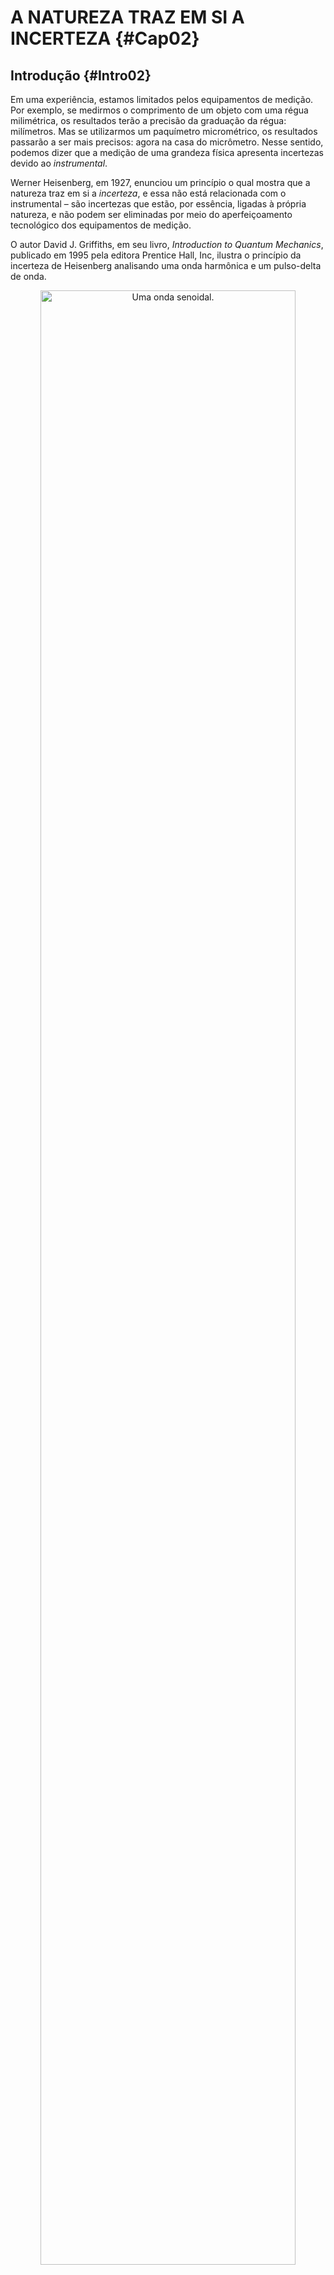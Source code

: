 # A NATUREZA TRAZ EM SI A INCERTEZA {#Cap02}




## Introdução  {#Intro02}


Em uma experiência, estamos limitados pelos equipamentos de medição. Por exemplo, se medirmos o comprimento de
um objeto com uma régua milimétrica, os resultados terão a precisão da graduação da régua: milímetros. Mas se
utilizarmos um paquímetro micrométrico, os resultados passarão a ser mais precisos: agora na casa do
micrômetro. Nesse sentido, podemos dizer que a medição de uma grandeza física apresenta incertezas devido ao
_instrumental_. 

Werner Heisenberg, em 1927, enunciou um princípio o qual mostra que a natureza traz em si a _incerteza_, e essa
não está relacionada com o instrumental – são incertezas que estão, por essência, ligadas à própria natureza,
e não podem ser eliminadas por meio do aperfeiçoamento tecnológico dos equipamentos de medição.

O autor David J. Griffiths, em seu livro, _Introduction to Quantum Mechanics_, publicado em 1995 pela editora
Prentice Hall, Inc, ilustra o princípio da incerteza de Heisenberg analisando uma onda harmônica e um
pulso-delta de onda.


<div class="figure" style="text-align: center">
<img src="FONTE/FIGs/FIG7.png" alt="Uma onda senoidal." width="90%" />
<p class="caption">(\#fig:FIG7)Uma onda senoidal.</p>
</div>

Aqui, tente responder as seguintes perguntas observando a onda senoidal que aparece na
Fig. \@ref(fig:FIG7).

Pergunta 1: __Qual é o valor da posição da onda senoidal?__

Pergunta 2: __Qual é o valor do comprimento de onda da onda senoidal?__

$\newcommand{\AA}{\unicode{xC5}}$
Sobre a pergunta 1, podemos dizer que a onda senoidal não está em uma posição específica e, sim,
se “esparrama” numa região do espaço – a pergunta 1 não faz sentido.
A resposta da pergunta 2 é clara: o comprimento de onda é igual a 2 $\AA$ – a pergunta 2 faz sentido.

Agora considere o pulso-delta de onda que aparece na
Fig. \@ref(fig:FIG8).


<div class="figure" style="text-align: center">
<img src="FONTE/FIGs/FIG8.png" alt="Um pulso-delta." width="90%" />
<p class="caption">(\#fig:FIG8)Um pulso-delta.</p>
</div>

A pergunta 1 agora faz sentido, pois podemos responder dizendo que o pulso de onda se
encontra na posição de coordenada 8 $\AA$. Já a pergunta 2 deixa de ter
sentido, pois não há sequer um comportamento periódico para se poder identificar um comprimento de onda.

A análise desses dois casos extremos de formas ondulatórias – a primeira, uma onda senoidal perfeita,
estendida por todo o espaço, e a segunda, um pulso de onda demarcado com exatidão no espaço –, nos leva à
conclusão de que: quanto mais podemos falar de posição, simultaneamente, menos podemos falar de comprimento de
onda; e inversamente: quanto menos podemos falar de posição, mais podemos falar de comprimento de onda – há
uma relação mútua entre as duas grandezas, posição e comprimento de onda estão relacionados entre si, são
grandezas correlacionadas. 

Se introduzirmos a relação de Broglie, de 1923, em nossas considerações, lembraremos que o comprimento de onda está
associado ao momento, $\lambda=h/p$, assim podemos reformular a argumentação anterior da seguinte maneira: _quanto mais
sabemos sobre a posição de uma partícula, simultaneamente, menos sabemos sobre seu momento; e inversamente:
quanto menos sabemos sobre a posição de uma partícula, simultaneamente, mais sabemos sobre seu momento_.

Como mencionamos, Heisenberg foi quem primeiro deduziu a relação de correlação entre as incertezas da posição
e momento, e estabeleceu o limite mínimo de correspondência: 

$$
{\rm (incerteza \,\, da \,\, posição)} \cdot {\rm (incerteza \,\, do \,\, momento)} \geqslant \frac{\hbar}{2}.
(\#eq:MAX41)
$$

Vamos simbolizar a incerteza da posição e do momento por $\Delta x$ e $\Delta p$, respectivamente.
Nessa notação, fica assim o princípio da incerteza de Heisenberg:

$$
\Delta x \Delta p \geqslant \frac{\hbar}{2}.
(\#eq:MAX42)
$$


O princípio garante que o valor mínimo para o resultado do produto $\Delta x \Delta p$ é $\hbar/2$.
Também pondera que são possíveis resultados maiores que $\hbar/2$, mas _nunca_ menores que $\hbar/2$.

Falamos que $\Delta x$ é a incerteza da posição de uma partícula quântica, mas como podemos entender isso de uma maneira
mais profunda?

Uma hipótese seria pensar que $\Delta x$ seria um intervalo específico do eixo $x$,
dentro do qual uma partícula quântica não seria encontrada e, assim, teria sua posição indeterminada?
Esqueça! $\Delta x$ _não_ deve ser interpretado dessa maneira!
A leitura da [ seção \@ref(InterProba) ] nos ajudou a entender
que uma partícula caracterizada por certa densidade de probabilidade pode ser
encontrada em todos os lugares em que sua densidade de probabilidade tem existência. Para essa partícula,
$\Delta x$ reflete a totalidade das prováveis posições e como estas se distribuem estatisticamente pelo espaço. Então,
$\Delta x$ não é um intervalo em que a partícula fica indeterminada no sentido de estar “invisível”, não é nada disso! 

A incerteza $\Delta x$ é um número, com unidade de comprimento, vinculado ao grau de dispersão das posições que uma
partícula pode manifestar. Se uma partícula pode ser encontrada em certa região do eixo $x$, de comprimento efetivo
$L$, então a posição de tal partícula é indeterminada, pois todas as posições dentro do segmento $L$ são possíveis de
medição. Vinculado ao valor de $L$, está o valor de $\Delta x$. Se $L$ é grande, $\Delta x$ é grande; e vice-versa.
Uma estimativa do valor de $\Delta x$ é fazer $\Delta x = L$, nesse caso, estamos dizendo que a incerteza da posição
é igual ao tamanho do intervalo efetivo de posições  que a partícula pode manifestar pelo eixo $x$. No futuro, seremos
capazes de determinar o valor de $\Delta x$ por meio de uma fórmula vinda da matemática estatística. Lá veremos que
$\Delta x < L$, mas, por hora, _vamos utilizar a estimativa_ $\Delta x = L$ _em exemplos didáticos_.


O grau de indeterminação da posição de uma partícula muda de partícula para partícula. Por exemplo, se certa
partícula 1 tem incerteza $\Delta x_1$, e se outra partícula 2 tem incerteza $\Delta x_2$, então, numa experiência
para fazer a medição da posição dessas partículas, se a posição da partícula 2 é mais indeterminada que a posição da
partícula 1, $\Delta x_2 > \Delta x_1$, isso significa que o centro de alta ocorrência da partícula 2 é mais largo
que o centro de alta ocorrência da partícula 1, em outras palavras, os resultados da medição da posição da partícula 2
estão mais dispersos que os resultados da medição da posição da partícula 1.

A incerteza $\Delta x$ é uma grandeza que caracteriza a maneira com que certa partícula quer aparecer ao observador
(equipamento de medição da posição). Se a partícula “quer ser espalhafatosa”, aparecer em muitos lugares,
então é porque ela é caracterizada por $\Delta x$ de grande porte, por outro lado, 
se ela _quer ser mais comedida_,
aparecer dentro de certos limites, então é porque ela manifesta $\Delta x$ de pequeno porte.

Isso não quer dizer que a partícula que manifesta  $\Delta x$ de pequeno porte seja “bacana em todos os sentidos”.
Heisenberg nos explicou que se melhorarmos o “temperamento” da posição, o momento se tornará “ranzinza”.
Ponderando sobre seu princípio, a diminuição da incerteza  $\Delta x$ resulta em aumento da incerteza $\Delta p$;
e vice-versa. Não podemos alterar uma incerteza sem alterar a outra. As incertezas têm relação mútua entre si.
Isso quer dizer que se a posição de uma partícula fosse determinada em $x=x_0$ com absoluta certeza, $\Delta x=0$,
o momento dessa partícula estaria absolutamente indeterminado, $\Delta p = \infty$,
podendo assumir com igual probabilidade qualquer valor entre $- \infty < p < \infty$.
No outro extremo, se o momento de uma partícula fosse determinado em $p=p_0$ com absoluta certeza, $\Delta p=0$,
a posição dessa partícula estaria absolutamente indeterminada, $\Delta x = \infty$, podendo assumir com igual
probabilidade qualquer valor entre $- \infty < x < \infty$.

No decorrer deste capítulo, entenderemos melhor a correspondência entre as incertezas $\Delta x$ e $\Delta p$
através da análise da interação do elétron com uma fenda única, fenda dupla, rede de difração.

Vale aqui salientar que a luz de comprimento de onda $\lambda_{l}$ carrega momento $p_{l}=h/\lambda_{l}$.
E o elétron de momento $p_{e}$ carrega comprimento de onda $\lambda_{e}=h/p_{e}$.
Por isso, luz e elétron são ondas, por possuírem comprimentos de onda, $\lambda_{l}$ e $\lambda_{e}$,
e luz e elétron são partículas, por também possuírem momentos, $p_{l}$ e $p_{e}$. Por causa dessa 
dualidade onda-partícula, os próximos exemplos se aplicam para o elétron e também para a luz, apesar deles
serem escritos dando ênfase ao elétron.


## Incertezas na experiência da fenda única  {#FenUnica}


Imagine uma fenda única, do tipo retangular, de largura $a$. Considere, também, um feixe de elétrons com
comprimento de onda $\lambda$, da mesma ordem de grandeza da largura dessa fenda. Ao fazer o feixe passar pela
abertura, aparecerá um padrão de difração em um anteparo: máximos e mínimos de intensidade, semelhante às
faixas em camisas listradas.

A ausência de elétrons no anteparo (mínimos) é decorrente da própria natureza ondulatória dos elétrons
difratados, os quais experimentam um fenômeno de interferência destrutiva; já os máximos decorrem da
interferência construtiva. 

A análise da diferença de caminho percorrido pelas ondas de matéria difratadas demonstra que os mínimos, na
figura de difração da experiência da fenda única, aparecem em ângulos $\theta$ determinados pela relação:

$$
a {\rm sen} \theta = m \lambda;\, \, \, m=1,2,3...
(\#eq:MAX43)
$$

Vê-se que o menor ângulo corresponde a $m=1$, ou seja, o primeiro mínimo de difração aparece em:

$$
{\rm sen} \theta = \frac{\lambda}{a}.
(\#eq:MAX44)
$$


Apesar de sabermos que os elétrons difratados sensibilizam – ou não – o anteparo, a análise da figura de
difração não informa o local exato da passagem desses elétrons por dentro da abertura $a$. Desse modo, há
incerteza na posição do elétron! Vamos definir a orientação da fenda e do feixe incidente conforme a 
Fig. \@ref(fig:FIG9).

<div class="figure" style="text-align: center">
<img src="FONTE/FIGs/FIG9.png" alt="Uma fenda simples." width="45%" />
<p class="caption">(\#fig:FIG9)Uma fenda simples.</p>
</div>

Como se vê na figura, o feixe incidente caminha pelo eixo $x$ e a largura da fenda se encontra no eixo $y$,
então, podemos _estimar_ a incerteza da posição em $y$, que representaremos por $\Delta y$,
da mesma ordem de grandeza da largura dessa fenda, quer dizer:

$$
\Delta y = a.
(\#eq:MAX45)
$$

Também no eixo $y$, o momento dos elétrons que passam pela fenda e atingem o anteparo, tem valores que vão desde
o momento dos elétrons que formam o máximo central, $p_y=0$, até o momento dos elétrons que formam o primeiro
mínimo, no lado direito, de valor $p_y=p{\rm sen} \theta$; e até o momento dos elétrons que formam o outro primeiro 
mínimo, no lado esquerdo, de valor $p_y=-p{\rm sen} \theta$. Desse modo, a incerteza do momento em $y$, 
que representaremos  por $\Delta p_y$, tem valor estimado:

$$
\Delta p_y = 2 p {\rm sen} \theta.
(\#eq:MAX46)
$$


Ao substituir a equação \@ref(eq:MAX44) e a relação de Broglie, $p=h/\lambda$, na equação \@ref(eq:MAX46),
podemos reescrever a incerteza do momento da seguinte maneira: 

$$
\Delta p_y=2 \frac{h}{\lambda}\frac{\lambda}{a} \,\, \Longrightarrow \,\, \Delta p_y=\frac{2h}{a}.
(\#eq:MAX47)
$$


O que aconteceria se desejássemos diminuir a incerteza $\Delta y$, com o objetivo de conhecer com maior precisão por
onde os elétrons atravessam a fenda? Poderíamos fazer isso diminuindo a largura da fenda, pois $\Delta y=a$, mas isso
acarretaria num aumento da incerteza do momento, pois o parâmetro $a$ também aparece no denominador de $\Delta p_y$. 

Vemos, então, que as incertezas \@ref(eq:MAX45) e \@ref(eq:MAX47), 
$\Delta y=a$ e $\Delta p_y=2h/a$, estão correlacionadas por meio do parâmetro $a$.
A diminuição de $a$ causa diminuição de $\Delta y$ e também aumento de $\Delta p_y$.
Por outro lado, o aumento de $a$ causa aumento de $\Delta y$ e diminuição de $\Delta p_y$.
Não podemos alterar uma incerteza sem alterar a outra.
Por fim, essa dependência resulta num produto de incertezas que não depende de $a$: 

$$
\Delta y \Delta p_y =2h.
(\#eq:MAX48)
$$


Numericamente, $2h = 13,\!25 \times 10^{-34} \, {\rm Js}$ e $\hbar/2 = 0,\!53 \times 10^{-34} \, {\rm Js}$,
então, percebe-se que a experiência da fenda única cumpre o princípio de Heisenberg,
discutido no início deste capítulo.

Agora vamos reforçar o assunto analisando a figura de difração de um feixe de elétrons que incide em uma fenda
simples, conforme simulamos na
Fig. \@ref(fig:FIG10).

<div class="figure" style="text-align: center">
<img src="FONTE/FIGs/FIG10.png" alt="Um feixe de elétrons incidindo em uma fenda simples." width="80%" />
<p class="caption">(\#fig:FIG10)Um feixe de elétrons incidindo em uma fenda simples.</p>
</div>

$\newcommand{\AA}{\unicode{xC5}}$
Os elétrons da Fig. \@ref(fig:FIG10) foram escolhidos para possuem o mesmo comprimento de onda dos
raios X gerados por átomos de cobre, $\lambda=1,\!5\ \AA$. A simulação foi montada com uma fenda de
largura $a=4\lambda=6\ \AA$. Depois o processo se repetiu com outra fenda de largura $a=2\lambda=3\ \AA$.
Observamos no anteparo as intensidades dos padrões de difração em função dos ângulos de difração (em graus).
A fenda mais estreita tem seu primeiro mínino de difração em $\theta=30^0$, enquanto que o primeiro mínino
da fenda mais larga aparece em $\theta=14,\!5^0$.

Segundo a equação \@ref(eq:MAX46), a fenda estreita produz o __dobro__ de incerteza de momento em relação à fenda larga:
$\Delta p_y=p$ (estreita) contra $\Delta p_y=0,\!5p$ (larga). 
Já a equação \@ref(eq:MAX45) deixa claro que a fenda estreita pruduz a __metade__ de incerteza de posição 
com respeito à fenda larga: $\Delta y=3\ \AA$ (estreita) contra $\Delta y=6\ \AA$ (larga).

As simulações apreentadas na Fig. \@ref(fig:FIG10) reforçam nosso entendimento de que
_quanto mais sabemos sobre a posição de uma partícula, simultaneamente, menos sabemos sobre seu momento_ 
(conforme se observou no caso da fenda estreita), e que
_quanto menos sabemos sobre a posição de uma partícula, simultaneamente, mais sabemos sobre seu momento_ 
(como se deu no caso da fenda larga).


## Incertezas na experiência da fenda dupla  {#FenDupla}


A experiência com a fenda dupla pode ser montada para investigar várias questões: Qual a influência, no
padrão de difração, do espaçamento entre as fendas? Qual a influência das próprias aberturas das fendas? O que
acontece, no padrão de difração, se uma das fendas for tampada? E se uma das fendas for monitorada? Antes de
examinarmos essas questões, precisamos caracterizar a fenda dupla. Cada fenda terá largura $a$; o espaço entre as
fendas será $d$, sendo contado a partir dos centros das aberturas. Desse modo, o tamanho total da fenda dupla
será $d+a$, conforme ilustrado na
Fig. \@ref(fig:FIG11).

<div class="figure" style="text-align: center">
<img src="FONTE/FIGs/FIG11.png" alt="Uma fenda dupla." width="40%" />
<p class="caption">(\#fig:FIG11)Uma fenda dupla.</p>
</div>


### O caso ideal


Quando desprezamos a largura das fendas, $a=0$, e consideramos apenas a distância entre elas, estamos no que se
pode chamar de caso ideal.

A incerteza da posição reside no fato do elétron poder passar por qualquer uma das fendas, ou seja, em y,
temos uma incerteza igual ao próprio espaço entre as fendas:

$$
\Delta y = d.
(\#eq:MAX49)
$$


A análise da diferença de caminho percorrido pelas ondas de difratadas demonstra que os mínimos, na figura de
difração da experiência da fenda dupla, aparecem em ângulos $\theta$ que dependem do espaçamento $d$ e do comprimento de
onda $\lambda$ da onda que incide na fenda dupla: 

$$
d{\rm sen}\theta = \left( m+\frac{1}{2} \right) \lambda; \,\,\, m=0,1,2,3...
(\#eq:MAX50)
$$


Aqui, o primeiro mínimo de difração ocorre na ordem $m=0$, ou seja, em:

$$
{\rm sen}\theta = \frac{\lambda}{2d}.
(\#eq:MAX51)
$$


A incerteza do momento é estimada raciocinando da mesma maneira que fizemos na experiência da
fenda simples, [ seção \@ref(FenUnica) ], logo, para a ordem $m=0$, a fenda dupla gera:

$$
\Delta p_y=2p{\rm sen}\theta  \,\, \Longrightarrow \,\, \Delta p_y=2\frac{h}{\lambda}\frac{\lambda}{2d} \,\, \Longrightarrow \,\, \Delta p_y=\frac{h}{d}.
(\#eq:MAX52)
$$


Por fim, o produto das incertezas não depende do parâmetro $d$: 

$$
\Delta y\Delta p_y = h.
(\#eq:MAX53)
$$

Numericamente, $h = 6,\!626 \times 10^{-34} \, {\rm Js}$ e $\hbar/2 = 0,\!53 \times 10^{-34} \, {\rm Js}$,
então, percebe-se que a experiência da fenda dupla também cumpre o princípio da Heisenberg.



### O caso real


Vamos estudar o caso da fenda dupla real, na qual levamos em conta a largura
das fendas, ou seja, $a>0$. Agora a incerteza da posição passa a ser devido ao tamanho total da fenda:

$$
\Delta y = d + a.
(\#eq:MAX54)
$$

Visto que as equações \@ref(eq:MAX51) e \@ref(eq:MAX52) também se aplicam neste caso,
fica fácil escrever o produto das incertezas:

$$
\Delta y \Delta p_y= \left( 1+\frac{a}{d} \right) h.
(\#eq:MAX55)
$$

Concluímos que a fenda dupla real também cumpre a relação de Heisenberg, pois $a<d$, o que implica em $(1+a/d)>1$. 
Além do mais, se desprezarmos a abertura das fendas, $a=0$, o resultado \@ref(eq:MAX55)
recupera o reultado \@ref(eq:MAX53), do caso ideal.


### O caso da fenda obstruída


Agora vamos analisar o que acontece com a fenda dupla real, se tamparmos uma das fendas. Como só há passagem ativa
por uma das fendas, a incerteza da posição cai para:

$$
\Delta y = a.
(\#eq:MAX56)
$$

Levantando a hipótese que as equações \@ref(eq:MAX51) e \@ref(eq:MAX52) possam ser utilizadas neste caso,
o produto das incertezas passa a ser:

$$
\Delta y \Delta p_y= \frac{a}{d}h.
(\#eq:MAX57)
$$

Vamos reescrever a equação \@ref(eq:MAX57) para aparecer $\hbar/2$, e assim compararmos com
o princípio de incerteza $\Delta y \Delta p_y \geqslant \hbar/2$:

$$
\Delta y \Delta p_y= \frac{a}{0,\!08d} \frac{\hbar}{2}.
(\#eq:MAX58)
$$

Pensando em substituir valores na equação \@ref(eq:MAX58), vemos que se $a=0,\!08d$,
chegamos no limite do princípio de incerteza:
$\Delta y \Delta p_y = \hbar/2$.
Mas se $a<0,\!08d$, __há violação da relação de Heisenberg__:
$\Delta y \Delta p_y < \hbar/2$ – __que absurdo__! 
Se nossas hipóteses podem levar a um resultado que viole a relação de Heisenberg, então há forte evidência que
algum argumento empregado na dedução é falso!

Na realidade, ao tampar uma das fendas, a figura de difração que
aparece no anteparo é idêntica ao padrão de fenda única. Então, a hipótese de utilizar a equação de
primeiro mínimo como sendo a equação de fenda dupla, equação \@ref(eq:MAX51),
não condiz com a realidade e deve ser descartada. 


### O caso da fenda monitorada


Finalizamos as experiências com a fenda dupla analisando uma nova questão: Qual seria o resultado do
princípio da incerteza, se colocássemos algum mecanismo observando a passassem dos elétrons por uma das
fendas?
 
Bem, o caso da fenda obstruída mostrou que, com uma das fendas tampadas, a fenda dupla não pode ser analisada
utilizando sua própria equação. Ao vedar uma das fendas, descontinuamos a modalidade de incerteza relacionada
com o espaçamento entre as fendas, pois temos a convicção: o feixe de elétrons não passa pela fenda fechada e,
necessariamente, passa pela fenda aberta. Assim, o padrão de difração deixa de ser padrão de fenda dupla e
passa a ser padrão de fenda única. 

Então, 
ao colocar um equipamento que observa a passagem do feixe de elétrons por uma das fendas, também não
liquidamos com uma modalidade de incerteza? É claro que sim! Por exemplo, se o equipamento acusar a passagem
do feixe, nós teremos a convicção: “o feixe passou pela fenda monitorada e não passou pela outra fenda”. E se
o equipamento não acusar a passagem do feixe? Mesmo assim teremos a convicção: “o feixe não passou pela fenda
monitorada, naturalmente, passou pela outra fenda”.

Ao monitorar uma das fendas, a incerteza referente ao espaço entre as aberturas desaparecerá, e a única
incerteza que restará, será aquela referente à largura de uma das fendas, por isso, podemos escrever: 

$$
\Delta y = a.
(\#eq:MAX59)
$$

Ademais, ao monitorar uma das fendas, a figura de difração que aparecá no anteparo será idêntica ao 
padrão de fenda única. Então, a hipótese correta é utilizar o primeiro mínimo de difração
deduzido na [ seção \@ref(FenUnica) ]:

$$
{\rm sen} \theta = \frac{\lambda}{a}.
(\#eq:MAX60)
$$


Assim, a incerteza do momento é estimada como:

$$
\Delta p_y=2p{\rm sen}\theta  \,\, \Longrightarrow \,\, \Delta p_y=2\frac{h}{\lambda}\frac{\lambda}{a} \,\, \Longrightarrow \,\, \Delta p_y=\frac{2h}{a}.
(\#eq:MAX61)
$$

E o produto das incertezas fica:

$$
\Delta y \Delta p_y= 2h.
(\#eq:MAX62)
$$

O valor de $2h$ é vinte e cinco vezes maior que $\hbar/2$. Assim, a fenda dupla real com uma das fendas monitorada
cumpre rigorosamente a relação de Heisenberg – desde que seja utilizada na análise a equação da fenda única.

Portanto, na experiência da fenda dupla, o ato de observar uma das fendas muda por completo o padrão de
difração no anteparo: se antes do monitoramento, o padrão era de fenda dupla, ao iniciar o processo de
observação, o padrão passar a ser de fenda única. 


## Incertezas na experiência da rede de difração   {#RedeDifra}


A rede de difração é a extensão da fenda dupla. Enquanto que a fenda dupla possui somente duas aberturas,
a rede de difração é composta por centenas ou milhares de aberturas. Se acompanharmos a mesma nomenclatura
usada na descrição da fenda dupla, veremos que uma rede com $N$ fendas (cada fenda com largura $a$) vai possuir
$(N-1)$ espaçamentos (cada espaçamento com extensão $d$) e, desse modo, um tamanho total igual a $(N-1)d+a$.
 
A incerteza da posição reside no fato do elétron incidente poder passar por qualquer uma das $N$ fendas, desde a
primeira até a última, ou seja, em $y$, temos uma incerteza da posição igual ao próprio tamanho da rede de
difração:

$$
\Delta y = (N-1)d + a.
(\#eq:MAX63)
$$

No padrão de difração gerado pela rede de difração, os mínimos aparecem em ângulos $\theta$ que dependem do número
de fendas $N$, do espaçamento $d$ e do comprimento de onda $\lambda$  da onda que incide na rede:

$$
d{\rm sen}\theta = \left( m + \frac{1}{N} \right) \lambda;\,\,\, m=0,1,2,3...
(\#eq:MAX64)
$$


O primeiro mínimo de difração vai ocorrer na ordem $m=9$, ou seja, em: 

$$
{\rm sen}\theta = \frac{\lambda}{Nd}.
(\#eq:MAX65)
$$


Então, na ordem zero, a incerteza do momento é:

$$
\Delta p_y=2p{\rm sen}\theta  \,\, \Longrightarrow \,\, \Delta p_y=2\frac{h}{\lambda}\frac{\lambda}{Nd} \,\, \Longrightarrow \,\, \Delta p_y=\frac{2h}{Nd}.
(\#eq:MAX66)
$$

Enfim, o produto das incertezas reúne os parâmetros que caracterizam a rede: 

$$
\Delta y \Delta p_y= \left( \frac{N-1}{N} + \frac{a}{Nd} \right) 2h.
(\#eq:MAX67)
$$

O fator que multiplica a constante de Planck é maior que 1. Como $h$ é maior que $\hbar/2$, a rede de difração
satisfaz a relação de Heisenberg. Além do mais, fazendo $N=2$ recuperamos a expressão da fenda dupla real,
ver [ seção \@ref(FenDupla) ]. 


A incerteza $\Delta y$ é uma função diretamente proporcional ao produto $Nd$, por outro lado,
a incerteza $\Delta p_y$ é inversamente proporcional à $Nd$, 
veja as equações \@ref(eq:MAX63) e \@ref(eq:MAX66). Assim,
as incertezas $\Delta y$ e $\Delta p_y$ estão correlacionadas por meio do parâmetro $Nd$.
A diminuição de $Nd$ causa diminuição de $\Delta y$ e também aumento de $\Delta p_y$.
Por outro lado, o aumento de $Nd$ causa aumento de $\Delta y$ e também diminuição $\Delta p_y$.
Não podemos alterar uma incerteza sem alterar a outra – resultado que traduz a essência do 
princípio da incerteza de Heisenberg.

Considerando que uma rede de difração é fabricada com centenas ou milhares de ranhuras, o
valor de $N$ é elevado, assim, a incerteza da posição é grande, ao passo que, a incerteza do momento é pequena
– o que nos leva a concluir que uma rede de difração produz pouco desvio lateral às partículas difratadas. 

Analisando as intensidades da difração que aparecem no anteparo, a intensidade de ordem zero 
tem um pico em $0^0$, mas, por causa do pouco desvio lateral experimentado pelas partículas difratadas,
o ângulo do primeiro mínimo ocorre não muito afastado do próprio máximo, ou seja, também perto de $0^0$ 
– isso significa que a linha de difração é bem estreita. Portanto, por causa do elevado número de fendas,
uma rede de difração produz pouco desvio lateral nas ondas de matéria difratadas, gerando linhas de difração estreitas. 


Apesar de estarmos dando ênfase ao elétron, o comportamento da rede de difração é análogo 
se o feixe incidente for composto de fótons, por isso,
o fenômeno do estreitamento da linha será ilustrado utilizando a luz de um laser que emite no vermelho,
com $\lambda = 650 \, {\rm nm}$.
A Fig. \@ref(fig:FIG12) mostra a simulação da
figura de difração de uma rede de difração com $N=100$ e também de uma fenda dupla com $N=2$,
para a ordem $m=0$ (valores de $a$ e $d$ impressos na própria figura, sendo $d=6a$).


<div class="figure" style="text-align: center">
<img src="FONTE/FIGs/FIG12.png" alt="Figura de difração gerada por uma rede de difração e por uma fenda dupla." width="80%" />
<p class="caption">(\#fig:FIG12)Figura de difração gerada por uma rede de difração e por uma fenda dupla.</p>
</div>

A fenda dupla, com somente 2 aberturas, tem meia largura de linha que vai de $0^0$ (máximo)
até cerca de  $1^0$ (mínimo), enquanto que a rede de difração, com 100 aberturas, 
tem meia largura de linha que vai de $0^0$ até cerca de $0,\!02^0$ 
– o estreitamento de linha, causado pela quantidade elevada de fendas, é notório!


